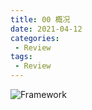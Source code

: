 ```yaml
---
title: 00 概况
date: 2021-04-12
categories:
 - Review
tags:
 - Review
---
```


![Framework](https://cdn.jsdelivr.net/gh/dancingjasonxiao/resource/img/Framework.png)
